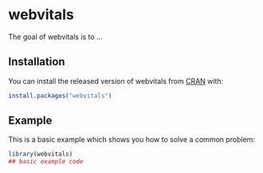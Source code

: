 
# webvitals

<!-- badges: start -->
<!-- badges: end -->

The goal of webvitals is to ...

## Installation

You can install the released version of webvitals from [CRAN](https://CRAN.R-project.org) with:

``` r
install.packages("webvitals")
```

## Example

This is a basic example which shows you how to solve a common problem:

``` r
library(webvitals)
## basic example code
```

